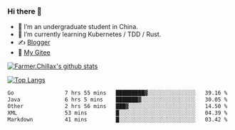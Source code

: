 ### Hi there 👋

- 🔭 I’m an undergraduate student in China.
- 🌱 I’m currently learning Kubernetes / TDD / Rust.
- ✍️ [Blogger](https://blog.farmer233.top)
- 🤔 [My Gitee](https://gitee.com/Farmer-chong)


[![Farmer.Chillax's github stats](https://github-readme-stats.vercel.app/api?username=FarmerChillax)](https://github.com/anuraghazra/github-readme-stats)

[![Top Langs](https://github-readme-stats.vercel.app/api/top-langs/?username=FarmerChillax&layout=compact&hide=html,css,javascript)](https://github.com/anuraghazra/github-readme-stats)


<a href="https://wakatime.com/@Farmer"> </a>
          <!--START_SECTION:waka-->

```txt
Go                7 hrs 55 mins   █████████▓░░░░░░░░░░░░░░░   39.16 %
Java              6 hrs 5 mins    ███████▓░░░░░░░░░░░░░░░░░   30.05 %
Other             2 hrs 56 mins   ███▓░░░░░░░░░░░░░░░░░░░░░   14.50 %
XML               53 mins         █░░░░░░░░░░░░░░░░░░░░░░░░   04.39 %
Markdown          41 mins         █░░░░░░░░░░░░░░░░░░░░░░░░   03.42 %
```

<!--END_SECTION:waka-->



<!--
**Farmer-chong/Farmer-chong** is a ✨ _special_ ✨ repository because its `README.md` (this file) appears on your GitHub profile.

Here are some ideas to get you started:

- 🔭 I’m currently working on ...
- 🌱 I’m currently learning ...
- 👯 I’m looking to collaborate on ...
- 🤔 I’m looking for help with ...
- 💬 Ask me about ...
- 📫 How to reach me: ...
- 😄 Pronouns: ...
- ⚡ Fun fact: ...
-->

